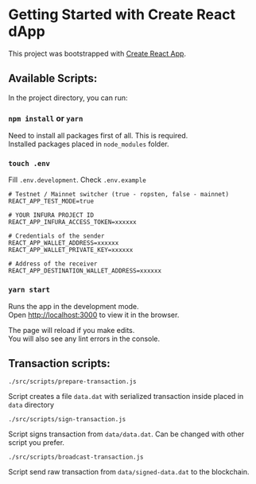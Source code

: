 # Getting Started with Create React dApp

This project was bootstrapped with [Create React App](https://github.com/facebook/create-react-app).

## Available Scripts:

In the project directory, you can run:
   
### `npm install` or `yarn`

Need to install all packages first of all. This is required.   
Installed packages placed in `node_modules` folder.   

### `touch .env`

Fill ```.env.development```. Check ```.env.example```

```
# Testnet / Mainnet switcher (true - ropsten, false - mainnet)   
REACT_APP_TEST_MODE=true   
   
# YOUR INFURA PROJECT ID   
REACT_APP_INFURA_ACCESS_TOKEN=xxxxxx   
    
# Credentials of the sender    
REACT_APP_WALLET_ADDRESS=xxxxxx   
REACT_APP_WALLET_PRIVATE_KEY=xxxxxx   
    
# Address of the receiver   
REACT_APP_DESTINATION_WALLET_ADDRESS=xxxxxx    
```
   
### `yarn start`

Runs the app in the development mode.\
Open [http://localhost:3000](http://localhost:3000) to view it in the browser.

The page will reload if you make edits.\
You will also see any lint errors in the console.

## Transaction scripts:
```
./src/scripts/prepare-transaction.js
```
Script creates a file ```data.dat``` with serialized transaction inside placed in ```data``` directory

```
./src/scripts/sign-transaction.js
```
Script signs transaction from ```data/data.dat```. Can be changed with other script you prefer.

```
./src/scripts/broadcast-transaction.js
```
Script send raw transaction from ```data/signed-data.dat``` to the blockchain.
   
